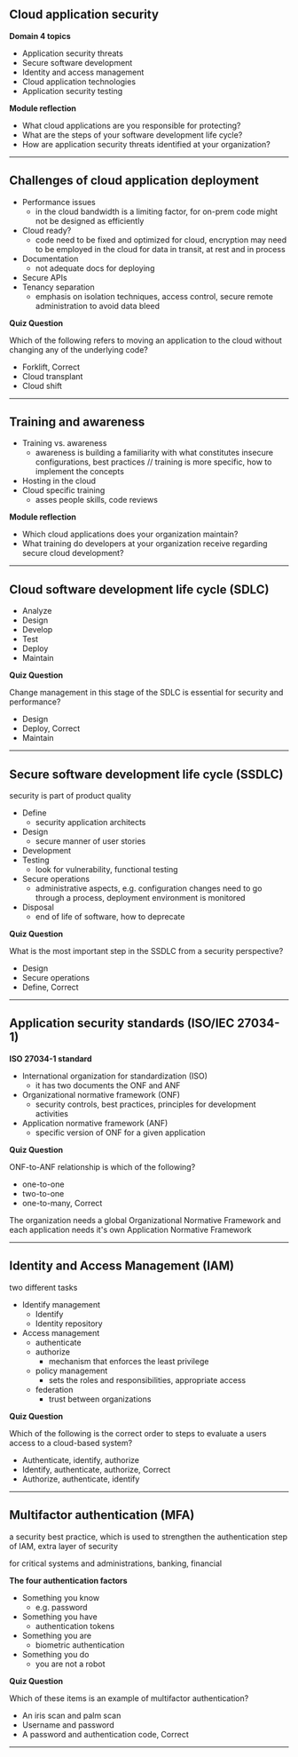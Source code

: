 ## Cloud application security

**Domain 4 topics**

- Application security threats
- Secure software development
- Identity and access management
- Cloud application technologies
- Application security testing

**Module reflection**

- What cloud applications are you responsible for protecting?
- What are the steps of your software development life cycle?
- How are application security threats identified at your organization?

---

## Challenges of cloud application deployment

- Performance issues
  - in the cloud bandwidth is a limiting factor, for on-prem code might not be designed as efficiently
- Cloud ready?
  - code need to be fixed and optimized for cloud, encryption may need to be employed in the cloud for data in transit, at rest and in process
- Documentation
  - not adequate docs for deploying
- Secure APIs
- Tenancy separation
  - emphasis on isolation techniques, access control, secure remote administration to avoid data bleed

**Quiz Question**

Which of the following refers to moving an application to the cloud without changing any of the underlying code?

- Forklift, Correct
- Cloud transplant
- Cloud shift

---

## Training and awareness

- Training vs. awareness
  - awareness is building a familiarity with what constitutes insecure configurations, best practices // training is more specific, how to implement the concepts
- Hosting in the cloud
- Cloud specific training
  - asses people skills, code reviews

**Module reflection**

- Which cloud applications does your organization maintain?
- What training do developers at your organization receive regarding secure cloud development?

---

## Cloud software development life cycle (SDLC)

- Analyze
- Design
- Develop
- Test
- Deploy
- Maintain

**Quiz Question**

Change management in this stage of the SDLC is essential for security and performance?

- Design
- Deploy, Correct
- Maintain

---

## Secure software development life cycle (SSDLC)

security is part of product quality

- Define
  - security application architects
- Design
  - secure manner of user stories
- Development
- Testing
  - look for vulnerability, functional testing
- Secure operations
  - administrative aspects, e.g. configuration changes need to go through a process, deployment environment is monitored
- Disposal
  - end of life of software, how to deprecate

**Quiz Question**

What is the most important step in the SSDLC from a security perspective?

- Design
- Secure operations
- Define, Correct

---

## Application security standards (ISO/IEC 27034-1)

**ISO 27034-1 standard**

- International organization for standardization (ISO)
  - it has two documents the ONF and ANF
- Organizational normative framework (ONF)
  - security controls, best practices, principles for development activities
- Application normative framework (ANF)
  - specific version of ONF for a given application

**Quiz Question**

ONF-to-ANF relationship is which of the following?

- one-to-one
- two-to-one
- one-to-many, Correct

The organization needs a global Organizational Normative Framework and each application needs it's own Application Normative Framework

---

## Identity and Access Management (IAM)

two different tasks

- Identify management
  - Identify
  - Identity repository
- Access management
  - authenticate
  - authorize
    - mechanism that enforces the least privilege
  - policy management
    - sets the roles and responsibilities, appropriate access
  - federation
    - trust between organizations

**Quiz Question**

Which of the following is the correct order to steps to evaluate a users access to a cloud-based system?

- Authenticate, identify, authorize
- Identify, authenticate, authorize, Correct
- Authorize, authenticate, identify

---

## Multifactor authentication (MFA)

a security best practice, which is used to strengthen the authentication step of IAM, extra layer of security

for critical systems and administrations, banking, financial

**The four authentication factors**

- Something you know
  - e.g. password
- Something you have
  - authentication tokens
- Something you are
  - biometric authentication
- Something you do
  - you are not a robot

**Quiz Question**

Which of these items is an example of multifactor authentication?

- An iris scan and palm scan
- Username and password
- A password and authentication code, Correct

---
